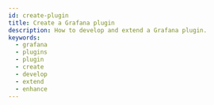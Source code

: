 ```yaml
---
id: create-plugin
title: Create a Grafana plugin
description: How to develop and extend a Grafana plugin.
keywords:
  - grafana
  - plugins
  - plugin
  - create
  - develop
  - extend
  - enhance
---
```


<DocLinkList />

